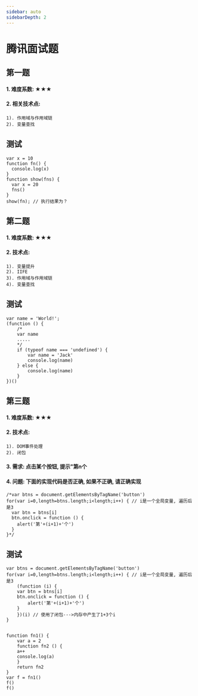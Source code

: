 ```yaml
---
sidebar: auto
sidebarDepth: 2
---
```


# 腾讯面试题

## 第一题
#### 1. 难度系数: ★★★
#### 2. 相关技术点:
    1). 作用域与作用域链
    2). 变量查找

## 测试
    var x = 10
    function fn() {
      console.log(x)
    }
    function show(fns) {
      var x = 20
      fns()
    }
    show(fn); // 执行结果为？


## 第二题

#### 1. 难度系数: ★★★
#### 2. 技术点:
    1). 变量提升
    2). IIFE
    3). 作用域与作用域链
    4). 变量查找

## 测试
    var name = 'World!';
    (function () {
        /*
        var name
        .....
        */
        if (typeof name === 'undefined') {
            var name = 'Jack'
            console.log(name)
        } else {
            console.log(name)
        }
    })()

## 第三题

#### 1. 难度系数: ★★★
#### 2. 技术点:
    1). DOM事件处理
    2). 闭包
#### 3. 需求: 点击某个按钮, 提示"第n个
#### 4. 问题: 下面的实现代码是否正确, 如果不正确, 请正确实现
    /*var btns = document.getElementsByTagName('button')
    for(var i=0,length=btns.length;i<length;i++) { // i是一个全局变量, 遍历后是3
      var btn = btns[i]
      btn.onclick = function () {
        alert('第'+(i+1)+'个')
      }
    }*/
## 测试
    var btns = document.getElementsByTagName('button')
    for(var i=0,length=btns.length;i<length;i++) { // i是一个全局变量, 遍历后是3
        (function (i) {
        var btn = btns[i]
        btn.onclick = function () {
            alert('第'+(i+1)+'个')
        }
        })(i) // 使用了闭包--->内存中产生了1+3个i
    }


    function fn1() {
        var a = 2
        function fn2 () {
        a++
        console.log(a)
        }
        return fn2
    }
    var f = fn1()
    f()
    f()